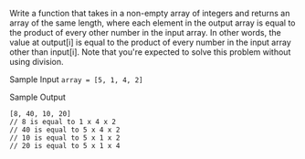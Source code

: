 Write a function that takes in a non-empty array of integers and returns an array of the same length, where each element in the output array is equal to the product of every other number in the input array. In other words, the value at output[i] is equal to the product of every number in the input array other than input[i]. Note that you're expected to solve this problem without using division.

Sample Input
`array = [5, 1, 4, 2]`

Sample Output
```
[8, 40, 10, 20]
// 8 is equal to 1 x 4 x 2
// 40 is equal to 5 x 4 x 2
// 10 is equal to 5 x 1 x 2
// 20 is equal to 5 x 1 x 4
```
